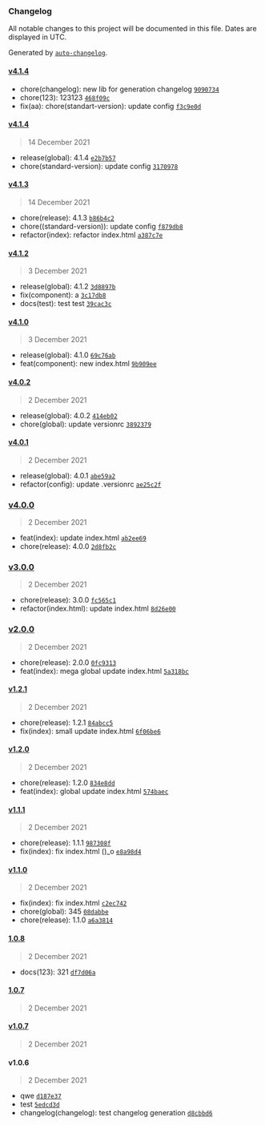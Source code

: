 ### Changelog

All notable changes to this project will be documented in this file. Dates are displayed in UTC.

Generated by [`auto-changelog`](https://github.com/CookPete/auto-changelog).

#### [v4.1.4](https://github.com/andrewducknsk/commitizen/compare/v4.1.4...v4.1.4)

- chore(changelog): new lib for generation changelog [`9090734`](https://github.com/andrewducknsk/commitizen/commit/9090734aa422ed56ae8086256ddbd05868830768)
- chore(123): 123123 [`468f09c`](https://github.com/andrewducknsk/commitizen/commit/468f09c0e79fff6ac5069aa702ff686690ef99ef)
- fix(aa): chore(standart-version): update config [`f3c9e0d`](https://github.com/andrewducknsk/commitizen/commit/f3c9e0df3676e8bf1a2343c678b43fca1f61496d)

#### [v4.1.4](https://github.com/andrewducknsk/commitizen/compare/v4.1.3...v4.1.4)

> 14 December 2021

- release(global): 4.1.4 [`e2b7b57`](https://github.com/andrewducknsk/commitizen/commit/e2b7b5774ee911ce1c989a0a38ab6f419420d124)
- chore(standard-version): update config [`3170978`](https://github.com/andrewducknsk/commitizen/commit/31709789879a6001b67770e0f9f7bd759bd20953)

#### [v4.1.3](https://github.com/andrewducknsk/commitizen/compare/v4.1.2...v4.1.3)

> 14 December 2021

- chore(release): 4.1.3 [`b86b4c2`](https://github.com/andrewducknsk/commitizen/commit/b86b4c25722cdf8cf997ef7b06ce9a5e204a808d)
- chore((standard-version)): update config [`f879db8`](https://github.com/andrewducknsk/commitizen/commit/f879db8c56fe0d9b90d182034aacfc2510d94d85)
- refactor(index): refactor index.html [`a387c7e`](https://github.com/andrewducknsk/commitizen/commit/a387c7e051c6b7e973a786a86885731274d7e402)

#### [v4.1.2](https://github.com/andrewducknsk/commitizen/compare/v4.1.0...v4.1.2)

> 3 December 2021

- release(global): 4.1.2 [`3d8897b`](https://github.com/andrewducknsk/commitizen/commit/3d8897b4a406d8e833b65c632f6b64e4fe79f8f6)
- fix(component): a [`3c17db8`](https://github.com/andrewducknsk/commitizen/commit/3c17db800099cead3777440c32677502b7c6099f)
- docs(test): test test [`39cac3c`](https://github.com/andrewducknsk/commitizen/commit/39cac3cd3cf2a958e23ede0a898300ef6c1dee40)

#### [v4.1.0](https://github.com/andrewducknsk/commitizen/compare/v4.0.2...v4.1.0)

> 3 December 2021

- release(global): 4.1.0 [`69c76ab`](https://github.com/andrewducknsk/commitizen/commit/69c76abba7746a92c1b46c62122c6dc75f87e0aa)
- feat(component): new index.html [`9b909ee`](https://github.com/andrewducknsk/commitizen/commit/9b909ee90825fd2d254aa0901d5326befa0d22a8)

#### [v4.0.2](https://github.com/andrewducknsk/commitizen/compare/v4.0.1...v4.0.2)

> 2 December 2021

- release(global): 4.0.2 [`414eb02`](https://github.com/andrewducknsk/commitizen/commit/414eb02e7d4f23d0ec5da87da3e320b915ff7f51)
- chore(global): update versionrc [`3892379`](https://github.com/andrewducknsk/commitizen/commit/3892379969888acb8e685c24075ce6c3bc5177dd)

#### [v4.0.1](https://github.com/andrewducknsk/commitizen/compare/v4.0.0...v4.0.1)

> 2 December 2021

- release(global): 4.0.1 [`abe59a2`](https://github.com/andrewducknsk/commitizen/commit/abe59a213a5eb849e3ca687070bc3e54904953de)
- refactor(config): update .versionrc [`ae25c2f`](https://github.com/andrewducknsk/commitizen/commit/ae25c2fe532a516321f942c62b2d972c24b9eaf5)

### [v4.0.0](https://github.com/andrewducknsk/commitizen/compare/v3.0.0...v4.0.0)

> 2 December 2021

- feat(index): update index.html [`ab2ee69`](https://github.com/andrewducknsk/commitizen/commit/ab2ee6907e3793c4f8992f257e217965fafdbcb6)
- chore(release): 4.0.0 [`2d8fb2c`](https://github.com/andrewducknsk/commitizen/commit/2d8fb2cb83be15ac328f133601bf35985a3902d4)

### [v3.0.0](https://github.com/andrewducknsk/commitizen/compare/v2.0.0...v3.0.0)

> 2 December 2021

- chore(release): 3.0.0 [`fc565c1`](https://github.com/andrewducknsk/commitizen/commit/fc565c1a74f2bc14db0b22d675912e2636087acf)
- refactor(index.html): update index.html [`8d26e00`](https://github.com/andrewducknsk/commitizen/commit/8d26e008f5d45db82e195e873438b4c8447ab1a1)

### [v2.0.0](https://github.com/andrewducknsk/commitizen/compare/v1.2.1...v2.0.0)

> 2 December 2021

- chore(release): 2.0.0 [`0fc9313`](https://github.com/andrewducknsk/commitizen/commit/0fc9313fdf5fde33db96817b6fe39a1fea6653c3)
- feat(index): mega global update index.html [`5a318bc`](https://github.com/andrewducknsk/commitizen/commit/5a318bc2174b011ab56f2720ddfc43ef7173a502)

#### [v1.2.1](https://github.com/andrewducknsk/commitizen/compare/v1.2.0...v1.2.1)

> 2 December 2021

- chore(release): 1.2.1 [`84abcc5`](https://github.com/andrewducknsk/commitizen/commit/84abcc536f56432e4aeb5fa9a200b3d37d75e9cb)
- fix(index): small update index.html [`6f06be6`](https://github.com/andrewducknsk/commitizen/commit/6f06be6162ab4bf4f7cb3d1aab3ed056491d99c3)

#### [v1.2.0](https://github.com/andrewducknsk/commitizen/compare/v1.1.1...v1.2.0)

> 2 December 2021

- chore(release): 1.2.0 [`834e8dd`](https://github.com/andrewducknsk/commitizen/commit/834e8dd0545a7747f701a9cf64f1a7dcf512442d)
- feat(index): global update index.html [`574baec`](https://github.com/andrewducknsk/commitizen/commit/574baecf272e15efca6d2b94ffda24e490bce946)

#### [v1.1.1](https://github.com/andrewducknsk/commitizen/compare/v1.1.0...v1.1.1)

> 2 December 2021

- chore(release): 1.1.1 [`987308f`](https://github.com/andrewducknsk/commitizen/commit/987308f0363ff85484682ecf65582dd89ba12fbd)
- fix(index): fix index.html ()_o [`e8a98d4`](https://github.com/andrewducknsk/commitizen/commit/e8a98d485f978b731eded26f6951f64d79b45e61)

#### [v1.1.0](https://github.com/andrewducknsk/commitizen/compare/1.0.8...v1.1.0)

> 2 December 2021

- fix(index): fix index.html [`c2ec742`](https://github.com/andrewducknsk/commitizen/commit/c2ec742203c7965088c4b706206368193fc17697)
- chore(global): 345 [`08dabbe`](https://github.com/andrewducknsk/commitizen/commit/08dabbef1facbce66ba0973a22f10d5f141746e8)
- chore(release): 1.1.0 [`a6a3814`](https://github.com/andrewducknsk/commitizen/commit/a6a3814783b480e6d04340cd783aeb40a4d8be64)

#### [1.0.8](https://github.com/andrewducknsk/commitizen/compare/1.0.7...1.0.8)

> 2 December 2021

- docs(123): 321 [`df7d06a`](https://github.com/andrewducknsk/commitizen/commit/df7d06ad4948afe4326955984b77d0f735d87839)

#### [1.0.7](https://github.com/andrewducknsk/commitizen/compare/v1.0.7...1.0.7)

> 2 December 2021

#### [v1.0.7](https://github.com/andrewducknsk/commitizen/compare/v1.0.6...v1.0.7)

> 2 December 2021

#### v1.0.6

> 2 December 2021

- qwe [`d187e37`](https://github.com/andrewducknsk/commitizen/commit/d187e37d5e8bb0d276250ece5eea1e7a535a3567)
- test [`5edcd3d`](https://github.com/andrewducknsk/commitizen/commit/5edcd3db44a4deaec19b57eaaa6ce7fe2cd5153d)
- changelog(changelog): test changelog generation [`d8cbbd6`](https://github.com/andrewducknsk/commitizen/commit/d8cbbd61cbc36ac3e78e121fbfcb4eaee95ed76d)
